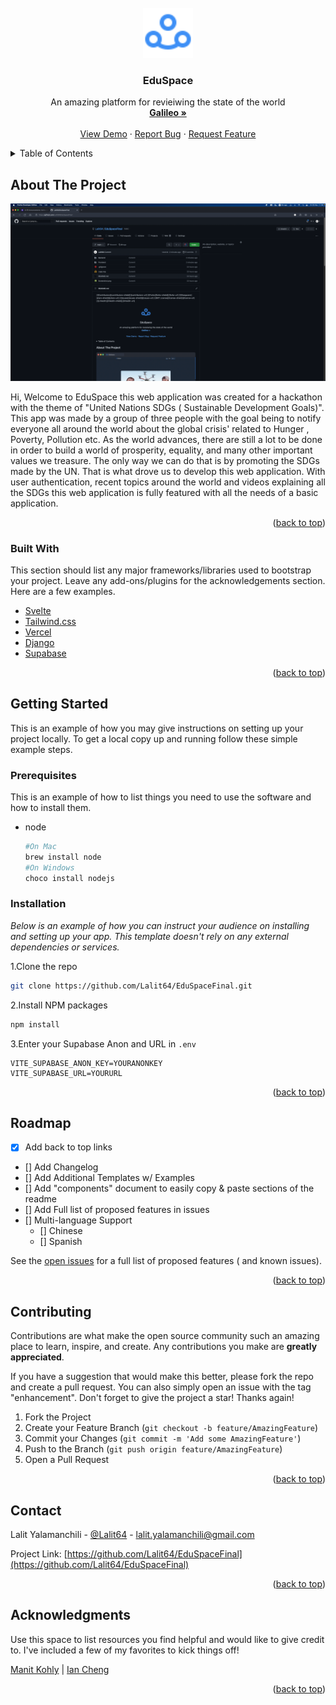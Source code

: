<div id="top"></div>
<!--
*** Thanks for checking out the Best-README-Template. If you have a suggestion
*** that would make this better, please fork the repo and create a pull request
*** or simply open an issue with the tag "enhancement".
*** Don't forget to give the project a star!
*** Thanks again! Now go create something AMAZING! :D
-->



<!-- PROJECT SHIELDS -->
<!--
*** I'm using markdown "reference style" links for readability.
*** Reference links are enclosed in brackets [ ] instead of parentheses ( ).
*** See the bottom of this document for the declaration of the reference variables
*** for contributors-url, forks-url, etc. This is an optional, concise syntax you may use.
*** https://www.markdownguide.org/basic-syntax/#reference-style-links
-->



<!-- PROJECT LOGO -->
<br />
<div align="center">
  <a href="https://github.com/othneildrew/Best-README-Template">
    <img src="./Logo.svg" alt="Logo" width="80" height="80">
  </a>

<h3 align="center">EduSpace</h3>

  <p align="center">
    An amazing platform for revieiwing the state of the world
    <br />
    <a href="https://galileoxp.com/"><strong>Galileo »</strong></a>
    <br />
    <br />
    <a href="https://eduspace-gxp.vercel.app/">View Demo</a>
    ·
    <a href="https://github.com/Lalit64/EduSpaceFinal/issues">Report Bug</a>
    ·
    <a href="https://github.com/Lalit64/EduSpaceFinal/issues">Request Feature</a>
  </p>
</div>



<!-- TABLE OF CONTENTS -->
<details>
  <summary>Table of Contents</summary>
  <ol>
    <li>
      <a href="#about-the-project">About The Project</a>
      <ul>
        <li><a href="#built-with">Built With</a></li>
      </ul>
    </li>
    <li>
      <a href="#getting-started">Getting Started</a>
      <ul>
        <li><a href="#prerequisites">Prerequisites</a></li>
        <li><a href="#installation">Installation</a></li>
      </ul>
    </li>
    <li><a href="#roadmap">Roadmap</a></li>
    <li><a href="#contributing">Contributing</a></li>
    <li><a href="#contact">Contact</a></li>
    <li><a href="#acknowledgments">Acknowledgments</a></li>
  </ol>
</details>



<!-- ABOUT THE PROJECT -->

## About The Project

![Product Name Screen Shot](https://raw.githubusercontent.com/Lalit64/EduSpaceFinal/main/Screenshot.png)

Hi, Welcome to EduSpace this web application was created for a hackathon with the theme of "United Nations SDGs (
Sustainable Development Goals)". This app was made by a group of three people with the goal being to notify everyone all
around the world about the global crisis' related to Hunger , Poverty, Pollution etc. As the world advances, there are
still a lot to be done in order to build a world of prosperity, equality, and many other important values we treasure.
The only way we can do that is by promoting the SDGs made by the UN. That is what drove us to develop this web
application. With user authentication, recent topics around the world and videos explaining all the SDGs this web
application is fully featured with all the needs of a basic application.

<p align="right">(<a href="#top">back to top</a>)</p>

### Built With

This section should list any major frameworks/libraries used to bootstrap your project. Leave any add-ons/plugins for
the acknowledgements section. Here are a few examples.

* [Svelte](https://svelte.dev/)
* [Tailwind.css](https://tailwindcss.com/)
* [Vercel](https://vercel.com/)
* [Django](https://djangoproject.com/)
* [Supabase](https://supabase.io/)

<p align="right">(<a href="#top">back to top</a>)</p>

<!-- GETTING STARTED -->

## Getting Started

This is an example of how you may give instructions on setting up your project locally. To get a local copy up and
running follow these simple example steps.

### Prerequisites

This is an example of how to list things you need to use the software and how to install them.

* node
  ```sh
  #On Mac
  brew install node
  #On Windows
  choco install nodejs
  ```

### Installation

_Below is an example of how you can instruct your audience on installing and setting up your app. This template doesn't
rely on any external dependencies or services._

1.Clone the repo
   ```sh
   git clone https://github.com/Lalit64/EduSpaceFinal.git
   ```
2.Install NPM packages
   ```sh
   npm install
   ```
3.Enter your Supabase Anon and URL in `.env`
   ```dotenv
   VITE_SUPABASE_ANON_KEY=YOURANONKEY
   VITE_SUPABASE_URL=YOURURL
   ```

<p align="right">(<a href="#top">back to top</a>)</p>



<!-- USAGE EXAMPLES -->

## Roadmap

- [x] Add back to top links
- [] Add Changelog
- [] Add Additional Templates w/ Examples
- [] Add "components" document to easily copy & paste sections of the readme
- [] Add Full list of proposed features in issues
- [] Multi-language Support
    - [] Chinese
    - [] Spanish

See the [open issues](https://github.com/Lalit64/EduSpaceFinal/issues) for a full list of proposed features (
and known issues).

<p align="right">(<a href="#top">back to top</a>)</p>


<!-- CONTRIBUTING -->

## Contributing

Contributions are what make the open source community such an amazing place to learn, inspire, and create. Any
contributions you make are **greatly appreciated**.

If you have a suggestion that would make this better, please fork the repo and create a pull request. You can also
simply open an issue with the tag "enhancement". Don't forget to give the project a star! Thanks again!

1. Fork the Project
2. Create your Feature Branch (`git checkout -b feature/AmazingFeature`)
3. Commit your Changes (`git commit -m 'Add some AmazingFeature'`)
4. Push to the Branch (`git push origin feature/AmazingFeature`)
5. Open a Pull Request

<p align="right">(<a href="#top">back to top</a>)</p>



<!-- CONTACT -->

## Contact

Lalit Yalamanchili - [@Lalit64](https://dev.to/lalit64) - lalit.yalamanchili@gmail.com

Project Link: [https://github.com/Lalit64/EduSpaceFinal](https://github.com/Lalit64/EduSpaceFinal)

<p align="right">(<a href="#top">back to top</a>)</p>



<!-- ACKNOWLEDGMENTS -->

## Acknowledgments

Use this space to list resources you find helpful and would like to give credit to. I've included a few of my favorites
to kick things off!

[Manit Kohly](https://github.com/DopeWebIllustrator) | [Ian Cheng](https://github.com/Ian4634)

<p align="right">(<a href="#top">back to top</a>)</p>

